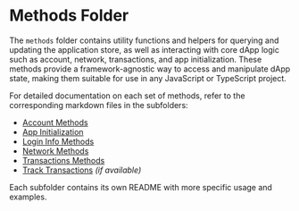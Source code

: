 # Methods Folder

The `methods` folder contains utility functions and helpers for querying and updating the application store, as well as interacting with core dApp logic such as account, network, transactions, and app initialization. These methods provide a framework-agnostic way to access and manipulate dApp state, making them suitable for use in any JavaScript or TypeScript project.

For detailed documentation on each set of methods, refer to the corresponding markdown files in the subfolders:

- [Account Methods](./account/ACCOUNT_METHODS_README.md)
- [App Initialization](./initApp/INIT_APP_README.md)
- [Login Info Methods](./loginInfo/LOGIN_INFO_README.md)
- [Network Methods](./network/NETWORK_METHODS_README.md)
- [Transactions Methods](./transactions/TRANSACTIONS_METHODS_README.md)
- [Track Transactions](./trackTransactions/README.md) *(if available)*

Each subfolder contains its own README with more specific usage and examples.
